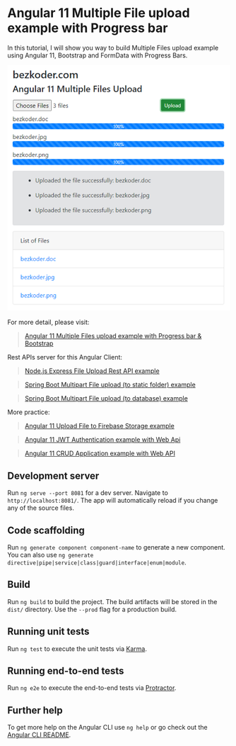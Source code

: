 # Angular 11 Multiple File upload example with Progress bar

In this tutorial, I will show you way to build Multiple Files upload example using Angular 11, Bootstrap and FormData with Progress Bars.

![angular-11-multiple-files-upload-example](angular-11-multiple-files-upload-example.png)

For more detail, please visit:
> [Angular 11 Multiple Files upload example with Progress bar & Bootstrap](https://bezkoder.com/angular-11-multiple-file-upload/)

Rest APIs server for this Angular Client:
> [Node.js Express File Upload Rest API example](https://bezkoder.com/node-js-express-file-upload/)

> [Spring Boot Multipart File upload (to static folder) example](https://bezkoder.com/spring-boot-file-upload/)

> [Spring Boot Multipart File upload (to database) example](https://bezkoder.com/spring-boot-upload-file-database/)

More practice:
> [Angular 11 Upload File to Firebase Storage example](https://bezkoder.com/angular-11-file-upload-firebase-storage/)

> [Angular 11 JWT Authentication example with Web Api](https://bezkoder.com/angular-11-jwt-auth/)

> [Angular 11 CRUD Application example with Web API](https://bezkoder.com/angular-11-crud-app/)

## Development server

Run `ng serve --port 8081` for a dev server. Navigate to `http://localhost:8081/`. The app will automatically reload if you change any of the source files.

## Code scaffolding

Run `ng generate component component-name` to generate a new component. You can also use `ng generate directive|pipe|service|class|guard|interface|enum|module`.

## Build

Run `ng build` to build the project. The build artifacts will be stored in the `dist/` directory. Use the `--prod` flag for a production build.

## Running unit tests

Run `ng test` to execute the unit tests via [Karma](https://karma-runner.github.io).

## Running end-to-end tests

Run `ng e2e` to execute the end-to-end tests via [Protractor](http://www.protractortest.org/).

## Further help

To get more help on the Angular CLI use `ng help` or go check out the [Angular CLI README](https://github.com/angular/angular-cli/blob/master/README.md).
